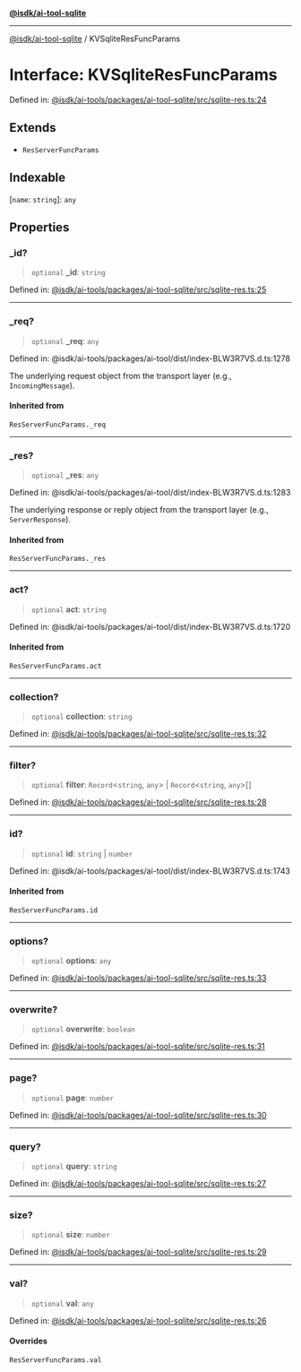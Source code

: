 [**@isdk/ai-tool-sqlite**](../README.md)

***

[@isdk/ai-tool-sqlite](../globals.md) / KVSqliteResFuncParams

# Interface: KVSqliteResFuncParams

Defined in: [@isdk/ai-tools/packages/ai-tool-sqlite/src/sqlite-res.ts:24](https://github.com/isdk/ai-tool-sqlite.js/blob/e038f5d78b1e6466c7041f2de0c960c862914143/src/sqlite-res.ts#L24)

## Extends

- `ResServerFuncParams`

## Indexable

\[`name`: `string`\]: `any`

## Properties

### \_id?

> `optional` **\_id**: `string`

Defined in: [@isdk/ai-tools/packages/ai-tool-sqlite/src/sqlite-res.ts:25](https://github.com/isdk/ai-tool-sqlite.js/blob/e038f5d78b1e6466c7041f2de0c960c862914143/src/sqlite-res.ts#L25)

***

### \_req?

> `optional` **\_req**: `any`

Defined in: @isdk/ai-tools/packages/ai-tool/dist/index-BLW3R7VS.d.ts:1278

The underlying request object from the transport layer (e.g., `IncomingMessage`).

#### Inherited from

`ResServerFuncParams._req`

***

### \_res?

> `optional` **\_res**: `any`

Defined in: @isdk/ai-tools/packages/ai-tool/dist/index-BLW3R7VS.d.ts:1283

The underlying response or reply object from the transport layer (e.g., `ServerResponse`).

#### Inherited from

`ResServerFuncParams._res`

***

### act?

> `optional` **act**: `string`

Defined in: @isdk/ai-tools/packages/ai-tool/dist/index-BLW3R7VS.d.ts:1720

#### Inherited from

`ResServerFuncParams.act`

***

### collection?

> `optional` **collection**: `string`

Defined in: [@isdk/ai-tools/packages/ai-tool-sqlite/src/sqlite-res.ts:32](https://github.com/isdk/ai-tool-sqlite.js/blob/e038f5d78b1e6466c7041f2de0c960c862914143/src/sqlite-res.ts#L32)

***

### filter?

> `optional` **filter**: `Record`\<`string`, `any`\> \| `Record`\<`string`, `any`\>[]

Defined in: [@isdk/ai-tools/packages/ai-tool-sqlite/src/sqlite-res.ts:28](https://github.com/isdk/ai-tool-sqlite.js/blob/e038f5d78b1e6466c7041f2de0c960c862914143/src/sqlite-res.ts#L28)

***

### id?

> `optional` **id**: `string` \| `number`

Defined in: @isdk/ai-tools/packages/ai-tool/dist/index-BLW3R7VS.d.ts:1743

#### Inherited from

`ResServerFuncParams.id`

***

### options?

> `optional` **options**: `any`

Defined in: [@isdk/ai-tools/packages/ai-tool-sqlite/src/sqlite-res.ts:33](https://github.com/isdk/ai-tool-sqlite.js/blob/e038f5d78b1e6466c7041f2de0c960c862914143/src/sqlite-res.ts#L33)

***

### overwrite?

> `optional` **overwrite**: `boolean`

Defined in: [@isdk/ai-tools/packages/ai-tool-sqlite/src/sqlite-res.ts:31](https://github.com/isdk/ai-tool-sqlite.js/blob/e038f5d78b1e6466c7041f2de0c960c862914143/src/sqlite-res.ts#L31)

***

### page?

> `optional` **page**: `number`

Defined in: [@isdk/ai-tools/packages/ai-tool-sqlite/src/sqlite-res.ts:30](https://github.com/isdk/ai-tool-sqlite.js/blob/e038f5d78b1e6466c7041f2de0c960c862914143/src/sqlite-res.ts#L30)

***

### query?

> `optional` **query**: `string`

Defined in: [@isdk/ai-tools/packages/ai-tool-sqlite/src/sqlite-res.ts:27](https://github.com/isdk/ai-tool-sqlite.js/blob/e038f5d78b1e6466c7041f2de0c960c862914143/src/sqlite-res.ts#L27)

***

### size?

> `optional` **size**: `number`

Defined in: [@isdk/ai-tools/packages/ai-tool-sqlite/src/sqlite-res.ts:29](https://github.com/isdk/ai-tool-sqlite.js/blob/e038f5d78b1e6466c7041f2de0c960c862914143/src/sqlite-res.ts#L29)

***

### val?

> `optional` **val**: `any`

Defined in: [@isdk/ai-tools/packages/ai-tool-sqlite/src/sqlite-res.ts:26](https://github.com/isdk/ai-tool-sqlite.js/blob/e038f5d78b1e6466c7041f2de0c960c862914143/src/sqlite-res.ts#L26)

#### Overrides

`ResServerFuncParams.val`
